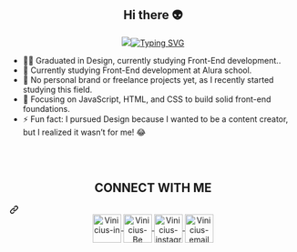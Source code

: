 <section id="user-content-apresentacao">
  <div class="markdown-heading" dir="auto"><h1 align="center" class="heading-element" dir="auto">Hi there 👽 </h1><a id="user-content-hi-there--" class="anchor" aria-label="Permalink: Hi there 👽 " href="#hi-there--"></a></div>
  <div align="center" dir="auto">
  <a href="https://git.io/typing-svg" rel="nofollow"><img src="href="https://git.io/typing-svg"><img src="https://readme-typing-svg.demolab.com?font=Fira+Code&pause=1000&color=F70000&width=435&lines=My+name+is+Vinicius+Araujo+%F0%9F%98%8A;Welcome+to+my+GitHub+Profile!+%F0%9F%91%8C" alt="Typing SVG"></a>
  </div>
  <div align="center" dir="auto">
    <ul align="left" dir="auto">
         <li>🧑‍🎨 Graduated in Design, currently studying Front-End development..
         </li><li>📖 Currently studying Front-End development at Alura school.
         </li><li>🔭 No personal brand or freelance projects yet, as I recently started studying this field.</li>
         <li>🌱 Focusing on JavaScript, HTML, and CSS to build solid front-end foundations.</li>
         <li>⚡ Fun fact: I pursued Design because I wanted to be a content creator, but I realized it wasn’t for me! 😂 </li>
    </ul>
  </div>
</section>
<br>
<br>
<section id="user-content-contatos">
  <div class="markdown-heading" dir="auto"><h2 align="center" class="heading-element" dir="auto">CONNECT WITH ME</h2><a id="user-content-connect-with-me" class="anchor" aria-label="Permalink: CONNECT WITH ME" href="#connect-with-me"><svg class="octicon octicon-link" viewBox="0 0 16 16" version="1.1" width="16" height="16" aria-hidden="true"><path d="m7.775 3.275 1.25-1.25a3.5 3.5 0 1 1 4.95 4.95l-2.5 2.5a3.5 3.5 0 0 1-4.95 0 .751.751 0 0 1 .018-1.042.751.751 0 0 1 1.042-.018 1.998 1.998 0 0 0 2.83 0l2.5-2.5a2.002 2.002 0 0 0-2.83-2.83l-1.25 1.25a.751.751 0 0 1-1.042-.018.751.751 0 0 1-.018-1.042Zm-4.69 9.64a1.998 1.998 0 0 0 2.83 0l1.25-1.25a.751.751 0 0 1 1.042.018.751.751 0 0 1 .018 1.042l-1.25 1.25a3.5 3.5 0 1 1-4.95-4.95l2.5-2.5a3.5 3.5 0 0 1 4.95 0 .751.751 0 0 1-.018 1.042.751.751 0 0 1-1.042.018 1.998 1.998 0 0 0-2.83 0l-2.5 2.5a1.998 1.998 0 0 0 0 2.83Z"></path></svg></a></div>
  <div align="center" dir="auto">
    <a href="https://www.linkedin.com/in/viniciusaraujo12/" rel="nofollow">
    <img align="center" alt="Vinicius-in" width="50px" src="https://camo.githubusercontent.com/3a5bea724365ac8c7069457a256a3f901b991308bff9bab2774206766f9f1079/68747470733a2f2f63646e2d69636f6e732d706e672e666c617469636f6e2e636f6d2f3531322f343439342f343439343439382e706e67" data-canonical-src="https://cdn-icons-png.flaticon.com/512/4494/4494498.png" style="max-width: 100%;">
    </a><a href="https://www.behance.net/viniciusaraujo1" rel="nofollow">
    <img align="center" alt="Vinicius-Be" width="50px" src="https://camo.githubusercontent.com/34fa7f8318a348c8d665b4a9e58fd41732d9db95244fd633503c6ab2525c65f9/68747470733a2f2f63646e2d69636f6e732d706e672e666c617469636f6e2e636f6d2f3531322f333637302f333637303039342e706e67" data-canonical-src="https://cdn-icons-png.flaticon.com/512/3670/3670094.png" style="max-width: 100%;">
    </a><a href="https://www.instagram.com/araujovinicius12/" rel="nofollow">
    <img align="center" alt="Vinicius-instagram" width="50px" src="https://camo.githubusercontent.com/2be6fb74ff8580a89d0bb55b3272b406dfcec838d9c4ffec035d77b3f01fb781/68747470733a2f2f63646e2d69636f6e732d706e672e666c617469636f6e2e636f6d2f3531322f333935352f333935353032342e706e67" data-canonical-src="https://cdn-icons-png.flaticon.com/512/3955/3955024.png" style="max-width: 100%;">
    </a><a href="mailto:viniciusaraujo79@gmail.com">
    <img align="center" alt="Vinicius-email" width="50px" src="https://camo.githubusercontent.com/f1d4ce6a3c69a5511998bab14f4938306122968b8e2b455138c328f72d6b353d/68747470733a2f2f63646e2d69636f6e732d706e672e666c617469636f6e2e636f6d2f3531322f3535322f3535323438362e706e67" data-canonical-src="https://cdn-icons-png.flaticon.com/512/552/552486.png" style="max-width: 100%;">
  </a></div>
  <br>
</section>
<br>
<br>
